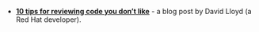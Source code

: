 * [**10 tips for reviewing code you don’t like**](https://developers.redhat.com/blog/2019/07/08/10-tips-for-reviewing-code-you-dont-like/) - a blog post by David Lloyd (a Red Hat developer).

